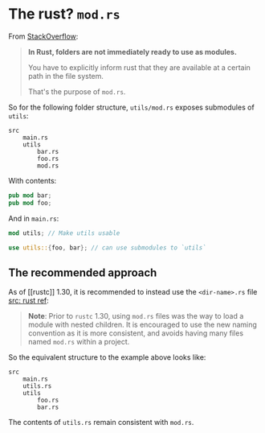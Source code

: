 # The rust? `mod.rs`
From [StackOverflow](https://stackoverflow.com/a/68972967):
> **In Rust, folders are not immediately ready to use as modules.**
> 
> You have to explicitly inform rust that they are available at a certain path in the file system.
> 
> That's the purpose of `mod.rs`.

So for the following folder structure, `utils/mod.rs` exposes submodules of `utils`:
```
src
	main.rs
	utils
		bar.rs
		foo.rs
		mod.rs
```

With contents:
```rust
pub mod bar;
pub mod foo;
```

And in `main.rs`:
```rust
mod utils; // Make utils usable

use utils::{foo, bar}; // can use submodules to `utils`
```

## The recommended approach
As of [[rustc]] 1.30, it is recommended to instead use the `<dir-name>.rs` file [src: rust ref](https://doc.rust-lang.org/reference/items/modules.html#module-source-filenames):
> **Note**: Prior to `rustc` 1.30, using `mod.rs` files was the way to load a module with nested children. It is encouraged to use the new naming convention as it is more consistent, and avoids having many files named `mod.rs` within a project.

So the equivalent structure to the example above looks like:
```
src
	main.rs
	utils.rs
	utils
		foo.rs
		bar.rs
```

The contents of `utils.rs` remain consistent with `mod.rs`.
